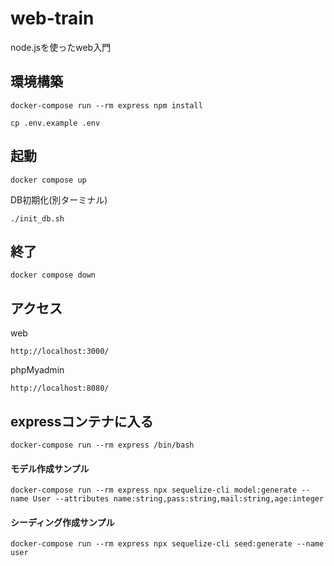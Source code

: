 # web-train
node.jsを使ったweb入門

## 環境構築
```
docker-compose run --rm express npm install
```

```
cp .env.example .env
```

## 起動
```
docker compose up
```
DB初期化(別ターミナル)
```
./init_db.sh
```
## 終了
```
docker compose down
```

## アクセス
web
```
http://localhost:3000/
```
phpMyadmin
```
http://localhost:8080/
```

## expressコンテナに入る
```
docker-compose run --rm express /bin/bash
```

#### モデル作成サンプル
```
docker-compose run --rm express npx sequelize-cli model:generate --name User --attributes name:string,pass:string,mail:string,age:integer
```

#### シーディング作成サンプル
```
docker-compose run --rm express npx sequelize-cli seed:generate --name user
```
